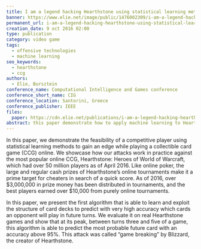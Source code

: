 ```yaml
---
title: I am a legend hacking Hearthstone using statistical learning methods
banner: https://www.elie.net/image/public/1476002309/i-am-a-legend-hacking-hearthstone-using-statistical-learning-methods.jpg
permanent_url: i-am-a-legend-hacking-hearthstone-using-statistical-learning-methods
creation_date: 9 oct 2016 02:00
type: publication
category: video game
tags: 
  - offensive technologies
  - machine learning
seo_keywords: 
  - hearthstone
  - ccg
authors:
  - Elie, Bursztein
conference_name: Computational Intelligence and Games conference
conference_short_name: CIG
conference_location: Santorini, Greece
conference_publisher: IEEE
files:
  paper: https://cdn.elie.net/publications/i-am-a-legend-hacking-hearthstone-using-statistical-learning-methods.pdf
abstract: this paper demonstrate how to apply machine learning to Hearthstone to predict opponent future plays and game outcome.
---
```

In this paper, we demonstrate the feasibility of a
competitive player using statistical learning methods to gain
an edge while playing a collectible card game (CCG) online.
We showcase how our attacks work in practice against the
most popular online CCG, Hearthstone: Heroes of World
of Warcraft, which had over 50 million players as of April 2016.
Like online poker, the large and regular cash prizes of
Hearthstone’s online tournaments make it a prime target for
cheaters in search of a quick score. As of 2016, over $3,000,000
in prize money has been distributed in tournaments, and
the best players earned over $10,000 from purely online
tournaments.

In this paper, we present the first algorithm that is able
to learn and exploit the structure of card decks to predict
with very high accuracy which cards an opponent will play in
future turns. We evaluate it on real Hearthstone games and
show that at its peak, between turns three and five of a game,
this algorithm is able to predict the most probable future card
with an accuracy above 95%. This attack was called “game
breaking” by Blizzard, the creator of Hearthstone.